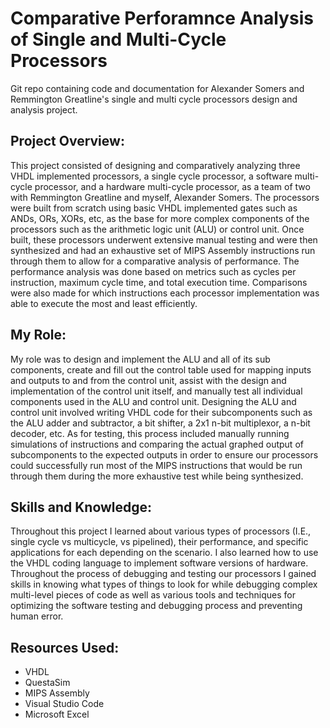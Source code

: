 # Comparative Perforamnce Analysis of Single and Multi-Cycle Processors
Git repo containing code and documentation for Alexander Somers and Remmington Greatline's single and multi cycle processors design and analysis project. 

## Project Overview:
This project consisted of designing and comparatively analyzing three VHDL implemented processors, a single cycle processor, a software multi-cycle processor, and a hardware multi-cycle processor, as a team of two with Remmington Greatline and myself, Alexander Somers. The processors were built from scratch using basic VHDL implemented gates such as ANDs, ORs, XORs, etc, as the base for more complex components of the processors such as the arithmetic logic unit (ALU) or control unit. Once built, these processors underwent extensive manual testing and were then synthesized and had an exhaustive set of MIPS Assembly instructions run through them to allow for a comparative analysis of performance. The performance analysis was done based on metrics such as cycles per instruction, maximum cycle time, and total execution time. Comparisons were also made for which instructions each processor implementation was able to execute the most and least efficiently.

## My Role:
My role was to design and implement the ALU and all of its sub components, create and fill out the control table used for mapping inputs and outputs to and from the control unit, assist with the design and implementation of the control unit itself, and manually test all individual components used in the ALU and control unit. Designing the ALU and control unit involved writing VHDL code for their subcomponents such as the ALU adder and subtractor, a bit shifter, a 2x1 n-bit multiplexor, a n-bit decoder, etc. As for testing, this process included manually running simulations of instructions and comparing the actual graphed output of subcomponents to the expected outputs in order to ensure our processors could successfully run most of the MIPS instructions that would be run through them during the more exhaustive test while being synthesized.

## Skills and Knowledge:
Throughout this project I learned about various types of processors (I.E., single cycle vs multicycle, vs pipelined), their performance, and specific applications for each depending on the scenario. I also learned how to use the VHDL coding language to implement software versions of hardware. Throughout the process of debugging and testing our processors I gained skills in knowing what types of things to look for while debugging complex multi-level pieces of code as well as various tools and techniques for optimizing the software testing and debugging process and preventing human error.

## Resources Used:
 - VHDL
 - QuestaSim
 - MIPS Assembly
 - Visual Studio Code
 - Microsoft Excel

